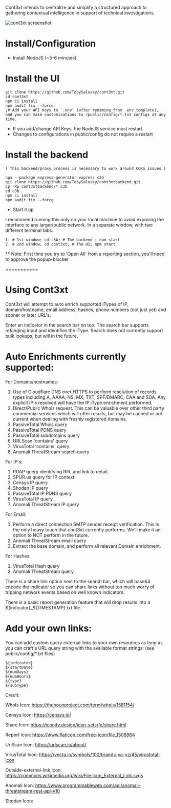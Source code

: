 Cont3xt intends to centralize and simplify a structured approach to gathering contextual intelligence in support of technical investigations.

![cont3xt screenshot](https://github.com/TobySalusky/cont3xt/blob/master/public/images/Capture.PNG?raw=true)

# Install/Configuration

* Install NodeJS (~5-6 minutes)

# Install the UI
```
git clone https://github.com/TobySalusky/cont3xt.git
cd cont3xt
npm ci install
npm audit fix --force
;# Add your API Keys to `.env` (after renaming from .env.template), and you can make customizations to /public/config/*.txt configs at any time.
```

* If you add/change API Keys, the NodeJS service must restart.
* Changes to configurations in public/config do not require a restart


# Install the backend 

`( This backend/proxy process is necessary to work around CORS issues )`
```
npx --package express-generator express c3b
git clone https://github.com/TobySalusky/cont3xtbackend.git
cp -Rp cont3xtbackend/* c3b
cd c3b
npm ci install
npm audit fix --force
```

* Start it up

I recommend running this only on your local machine to avoid exposing the interface to any larger/public network. In a separate window, with two different terminal tabs.
```
1. # 1st window; cd c3b; # The backend ; npm start
2. # 2nd window; cd cont3xt; # The UI; npm start
```

** Note: First time you try to 'Open All' from a reporting section, you'll need to approve the popup-blocker


===========

# Using Cont3xt

Cont3xt will attempt to auto enrich supported iTypes of IP, domain/hostname, email address, hashes, phone numbers (not just yet) and sooner or later URL's.

Enter an indicator in the search bar on top. The search bar supports refanging input and identifies the iType. Search does not currently support bulk lookups, but will in the future.


# Auto Enrichments currently supported:

For Domains/hostnames:
1. Use of Cloudflare DNS over HTTPS to perform resolution of records types including A, AAAA, NS, MX, TXT, SPF/DMARC, CAA and SOA. Any explicit IP's resolved will have the IP iType enrichment performed.
2. Direct/Public Whois request. This can be valuable over other third party commercial services which will offer results, but may be cached or not current when dealing with freshly registered domains.
3. PassiveTotal Whois query
4. PassiveTotal PDNS query
5. PassiveTotal subdomains query
6. URLScan 'contains' query 
7. VirusTotal 'contains' query
8. Anomali ThreatStream search query


For IP's:
1. RDAP query identifying RIR, and link to detail.
2. SPUR.us query for IP context
3. Censys IP query
4. Shodan IP query
5. PassiveTotal IP PDNS query
6. VirusTotal IP query
7. Anomali ThreatStream IP query


For Email:
1. Perform a direct connection SMTP sender receipt verification. This is the only heavy touch that cont3xt currently performs. We'll make it an option to NOT perform in the future.
2. Anomali ThreatStream email query
3. Extract the base domain, and perform all relevant Domain enrichment.


For Hashes:
1. VirusTotal Hash query
2. Anomali ThreatStream query


There is a share link option next to the search bar, which will base64 encode the indicator so you can share links without too much worry of tripping network events based on well known indicators.

There is a basic report generation feature that will drop results into a ${indicator}_${TIMESTAMP}.txt file.



# Add your own links:

You can add custom query external links to your own resources as long as you can craft a URL query string with the available format strings: (see public/config/*.txt files)

```
${indicator}
${startDate}
${numDays}
${numHours}
${type}
${subType}
```


Credit:

WhoIs Icon: https://thenounproject.com/term/whois/1581154/

Censys Icon: https://censys.io/

Share Icon: https://iconify.design/icon-sets/fe/share.html

Report Icon: https://www.flaticon.com/free-icon/file_1508964

UrlScan Icon: https://urlscan.io/about/

VirusTotal Icon: https://vecta.io/symbols/100/brands-va-vz/45/virustotal-icon

Outside-external-link Icon: https://commons.wikimedia.org/wiki/File:Icon_External_Link.svgs

Anomali Icon: https://www.programmableweb.com/api/anomali-threatstream-rest-api-v10

Shodan Icon: 


